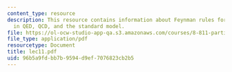 ```yaml
---
content_type: resource
description: This resource contains information about Feynman rules for tree graphs
  in QED, QCD, and the standard model.
file: https://ol-ocw-studio-app-qa.s3.amazonaws.com/courses/8-811-particle-physics-ii-fall-2005/96b5a9fdbb7b9594d9ef7076823cb2b5_lec11.pdf
file_type: application/pdf
resourcetype: Document
title: lec11.pdf
uid: 96b5a9fd-bb7b-9594-d9ef-7076823cb2b5
---
```

